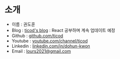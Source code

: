 # 소개

- 이름 : 권도훈
- Blog : [ticod's blog](https://ticod-blog.netlify.app/) : React 공부하며 계속 업데이트 예정
- Github : [github.com/ticod](https://github.com/ticod)
- Youtube : [youtube.com/channel/ticod](https://www.youtube.com/channel/UC_q6aWqB3EU-Zg9HfWxqR5g)
- Linkedin : [linkedin.com/in/dohun-kwon](https://www.linkedin.com/in/dohun-kwon-66a98b198)
- Email : lours2021@gmail.com

